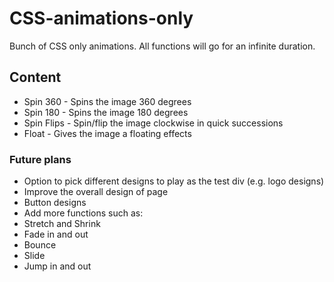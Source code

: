 # CSS-animations-only
Bunch of CSS only animations.
All functions will go for an infinite duration.

## Content
* Spin 360 - Spins the image 360 degrees
* Spin 180 - Spins the image 180 degrees
* Spin Flips - Spin/flip the image clockwise in quick successions
* Float - Gives the image a floating effects

### Future plans
* Option to pick different designs to play as the test div (e.g. logo designs)
* Improve the overall design of page
* Button designs
* Add more functions such as:
 * Stretch and Shrink
 * Fade in and out
 * Bounce
 * Slide
 * Jump in and out
